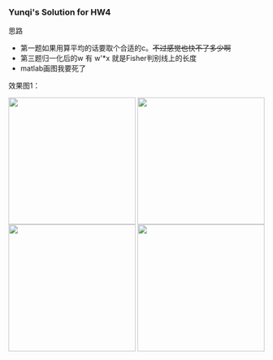 ### Yunqi's Solution for HW4
思路
 - 第一题如果用算平均的话要取个合适的c。<del>不过感觉也快不了多少啊</del>
 - 第三题归一化后的w 有 w'*x 就是Fisher判别线上的长度
 - matlab画图我要死了

效果图1：

<img src="./p1\_1.png" width = "250" height = "250" div align=center />

<img src="./p2.png" width = "250" height = "250" div align=center />

<img src="./p3\_1.png" width = "250" height = "250" div align=center />


<img src="./p3\_2.png" width = "250" height = "250" div align=center />





